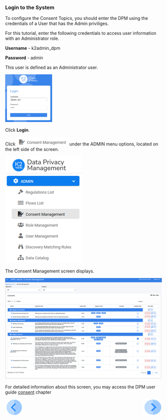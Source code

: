 ### Login to the System

To configure the Consent Topics, you should enter the DPM using the credentials of a User that has the Admin priviliges. 

For this tutorial, enter the following credentials to access user information with an Administrator role.

**Username** - k2admin_dpm

**Password** - admin

This user is defined as an Administrator user. 

<img src="../images/k2admin_login.png" width="30%" height="30%">


Click **Login**. 

Click ![image](../images/08_ICON_ConsentManagement.png)  under the ADMIN menu options, located on the left side of the screen. 

![image](../images/08_Consent_LeftPanel.png)

The Consent Management screen displays.

![image](../images/08_Consent_Landing.png)

For detailed information about this screen, you may access the DPM user guide [consent](/articles/DPM/08_Consent_Management/03_View_Consent_List.md) chapter



[![Previous](../images/Previous.png)]( 03_01_Admin_Consent_Tutorial.md)[<img align="right" width="60" height="54" src="../images/Next.png">](03_03_Admin_Create_New_Consent.md)
